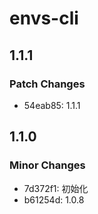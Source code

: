 # envs-cli

## 1.1.1

### Patch Changes

- 54eab85: 1.1.1

## 1.1.0

### Minor Changes

- 7d372f1: 初始化
- b61254d: 1.0.8
